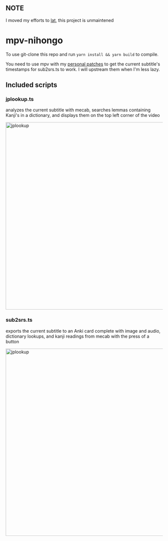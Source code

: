 ## NOTE

I moved my efforts to [lat](https://github.com/pigoz/lat), this project is unmaintened

# mpv-nihongo

To use git-clone this repo and run `yarn install && yarn build` to compile.

You need to use mpv with my [personal patches](https://github.com/pigoz/mpv/commits/personal-fork) to get the current subtitle's timestamps for sub2srs.ts to work. I will upstream them when I'm less lazy.

## Included scripts

### jplookup.ts

analyzes the current subtitle with mecab, searches lemmas containing Kanji's
in a dictionary, and displays them on the top left corner of the video

<img src="https://0x0.st/s4Dg.png" width="600" title="jplookup">

### sub2srs.ts

exports the current subtitle to an Anki card complete with image and audio,
dictionary lookups, and kanji readings from mecab with the press of a button

<img src="https://0x0.st/sdQ7.png" width="600" title="jplookup">
